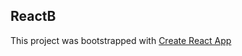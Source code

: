 ﻿## ReactB

This project was bootstrapped with [Create React App](https://github.com/facebook/create-react-app)
